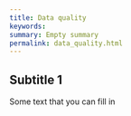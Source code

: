 ```yaml
---
title: Data quality
keywords:
summary: Empty summary
permalink: data_quality.html
---
```


## Subtitle 1

Some text that you can fill in